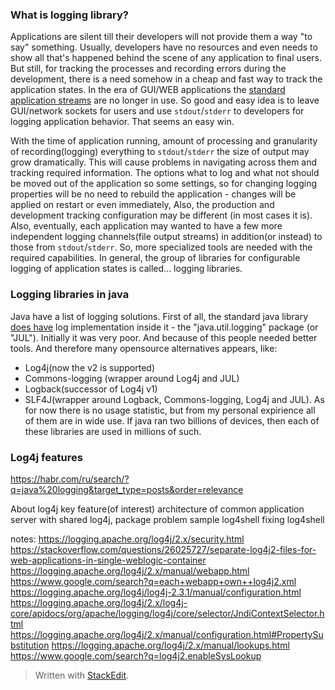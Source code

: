 ### What is logging library?

Applications are silent till their developers will not provide them a way "to say" something. Usually, developers have no resources and even needs to show all that's happened behind the scene of any application to final users. But still, for tracking the processes and recording errors during the development, there is a need somehow in a cheap and fast way to track the application states. In the era of GUI/WEB applications the [standard application streams](https://en.wikipedia.org/wiki/Standard_streams) are no longer in use. So good and easy idea is to leave GUI/network sockets for users and use `stdout`/`stderr` to developers for logging application behavior. That seems an easy win.

With the time of application running, amount of processing and granularity of recording(logging) everything to `stdout`/`stderr`  the size of output may grow dramatically. This will cause problems in navigating across them and tracking required information. The options what to log and what not should be moved out of the application so some settings, so for changing logging properties will be no need to rebuild the application - changes will be applied on restart or even immediately, Also, the production and development tracking configuration may be different (in most cases it is). Also, eventually, each application may wanted to have a few more independent logging channels(file output streams) in addition(or instead) to those from `stdout`/`stderr`.
So, more specialized tools are needed with the required capabilities. In general, the group of libraries for configurable logging of application states is called... logging libraries. 

### Logging libraries in java
Java have a list of logging solutions. 
First of all, the standard java library [does have](https://docs.oracle.com/javase/10/core/java-logging-overview.htm) log implementation inside it - the "java.util.logging" package (or "JUL"). Initially it was very poor. And because of this people needed better tools. And therefore many opensource alternatives appears, like:
 - Log4j(now the v2 is supported)
 - Commons-logging (wrapper around Log4j and JUL)
 - Logback(successor of Log4j v1)
 - SLF4J(wrapper around Logback, Commons-logging, Log4j and JUL).
As for now there is no usage statistic, but from my personal expirience all of them are in wide use. If java ran two billions of devices, then each of these libraries are used in millions of such.

### Log4j features


 https://habr.com/ru/search/?q=java%20logging&target_type=posts&order=relevance


About log4j
key feature(of interest)
architecture of common application server with shared log4j, package problem
sample
log4shell
fixing log4shell


notes:
https://logging.apache.org/log4j/2.x/security.html
https://stackoverflow.com/questions/26025727/separate-log4j2-files-for-web-applications-in-single-weblogic-container
https://logging.apache.org/log4j/2.x/manual/webapp.html
https://www.google.com/search?q=each+webapp+own++log4j2.xml
https://logging.apache.org/log4j/log4j-2.3.1/manual/configuration.html
https://logging.apache.org/log4j/2.x/log4j-core/apidocs/org/apache/logging/log4j/core/selector/JndiContextSelector.html
https://logging.apache.org/log4j/2.x/manual/configuration.html#PropertySubstitution
https://logging.apache.org/log4j/2.x/manual/lookups.html
https://www.google.com/search?q=log4j2.enableSysLookup








> Written with [StackEdit](https://stackedit.io/).
<!--stackedit_data:
eyJoaXN0b3J5IjpbMTkzNDI4ODkwLC0yMDQxOTQ0MzEsMTAyMD
g5ODc4NSwxMDY5ODM3NzQsMTMzNzM5NTA5NiwxMTY5NjcwMzUy
LC04ODAwMjcwOTcsMTY3OTIyNTkwNywtMTA5NzkyODg4OCw2Mj
Q5MDQ3MzVdfQ==
-->